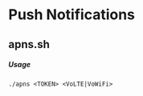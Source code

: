 Push Notifications
==================

## apns.sh
##### Usage

```
./apns <TOKEN> <VoLTE|VoWiFi>
```
